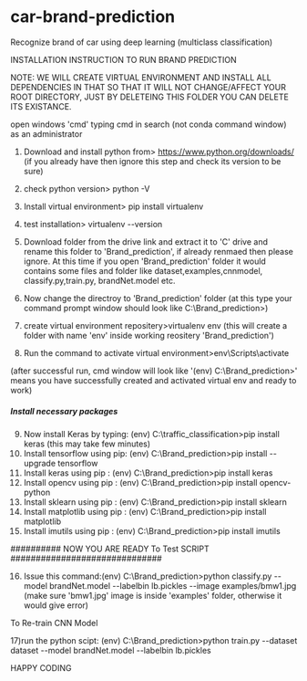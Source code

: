 # car-brand-prediction
Recognize brand of car using deep learning (multiclass classification)

 INSTALLATION INSTRUCTION TO RUN BRAND PREDICTION


NOTE: WE WILL CREATE VIRTUAL ENVIRONMENT AND INSTALL ALL DEPENDENCIES IN THAT SO THAT IT WILL NOT CHANGE/AFFECT YOUR ROOT DIRECTORY, JUST BY DELETEING THIS FOLDER YOU CAN DELETE ITS EXISTANCE.

open windows 'cmd' typing cmd in search (not conda command window) as an administrator



1) Download and install python from> https://www.python.org/downloads/    (if you already have then ignore this step and check its version to be sure)
2) check python version> python -V

3) Install virtual environment> pip install virtualenv
4) test installation> virtualenv --version

5) Download folder from the drive link and extract it to 'C' drive and rename this folder to 'Brand_prediction', if already renmaed then please ignore.
At this time if you open 'Brand_prediction' folder it would contains some files and folder like dataset,examples,cnnmodel, classify.py,train.py, brandNet.model etc.


6) Now change the directroy to 'Brand_prediction' folder
(at this type your command prompt window should look like C:\Brand_prediction>)

7) create virtual environment repositery>virtualenv env
(this will create a folder with name 'env' inside working reositery 'Brand_prediction')

8) Run the command to activate virtual environment>env\Scripts\activate

(after successful run, cmd window will look like '(env) C:\Brand_prediction>' means you have successfully created and activated virtual env and ready to work)




##### Install necessary packages ####################


9) Now install Keras by typing: (env) C:\traffic_classification>pip install keras
(this may take few minutes)
10) Install tensorflow using pip: (env) C:\Brand_prediction>pip install --upgrade tensorflow
11) Install keras using pip : (env) C:\Brand_prediction>pip install keras
12) Install opencv using pip : (env) C:\Brand_prediction>pip install opencv-python
13) Install sklearn using pip : (env) C:\Brand_prediction>pip install sklearn
14) Install matplotlib using pip : (env) C:\Brand_prediction>pip install matplotlib 
15) Install imutils using pip : (env) C:\Brand_prediction>pip install imutils


##########  NOW YOU ARE READY To Test SCRIPT  ##############################

16) Issue this command:(env) C:\Brand_prediction>python classify.py --model brandNet.model --labelbin lb.pickles --image examples/bmw1.jpg
(make sure 'bmw1.jpg' image is inside 'examples' folder, otherwise it would give error)

To Re-train CNN Model

17)run the python scipt: (env) C:\Brand_prediction>python train.py --dataset dataset --model brandNet.model --labelbin lb.pickles


HAPPY CODING
